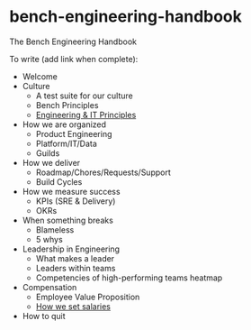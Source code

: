 # bench-engineering-handbook
The Bench Engineering Handbook

To write (add link when complete):

- Welcome
- Culture
  - A test suite for our culture
  - Bench Principles
  - [Engineering & IT Principles](engineering-it-principles.md)
- How we are organized
  - Product Engineering
  - Platform/IT/Data
  - Guilds
- How we deliver
  - Roadmap/Chores/Requests/Support
  - Build Cycles
- How we measure success
  - KPIs (SRE & Delivery)
  - OKRs
- When something breaks
  - Blameless
  - 5 whys
- Leadership in Engineering
  - What makes a leader
  - Leaders within teams
  - Competencies of high-performing teams heatmap
- Compensation
  - Employee Value Proposition
  - [How we set salaries](how-we-set-salaries.md)
- How to quit